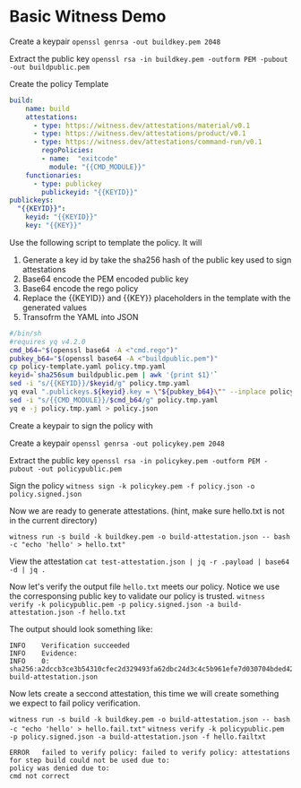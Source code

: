 # Basic Witness Demo

Create a keypair
`openssl genrsa -out buildkey.pem 2048`

Extract the public key
`openssl rsa -in buildkey.pem -outform PEM -pubout -out buildpublic.pem`


Create the policy Template

```yaml
build:
    name: build
    attestations:
      - type: https://witness.dev/attestations/material/v0.1
      - type: https://witness.dev/attestations/product/v0.1
      - type: https://witness.dev/attestations/command-run/v0.1
        regoPolicies:
        - name:  "exitcode"
          module: "{{CMD_MODULE}}"
    functionaries:
      - type: publickey
        publickeyid: "{{KEYID}}"
publickeys:
  "{{KEYID}}":
    keyid: "{{KEYID}}"
    key: "{{KEY}}"
```


Use the following script to template the policy.  It will
1. Generate a key id by take the sha256 hash of the public key used to sign attestations
2. Base64 encode the PEM encoded public key
3. Base64 encode the rego policy
4. Replace the {{KEYID}} and {{KEY}} placeholders in the template with the generated values
5. Transofrm the YAML into JSON


```sh
#/bin/sh
#requires yq v4.2.0
cmd_b64="$(openssl base64 -A <"cmd.rego")"
pubkey_b64="$(openssl base64 -A <"buildpublic.pem")"
cp policy-template.yaml policy.tmp.yaml
keyid=`sha256sum buildpublic.pem | awk '{print $1}'`
sed -i "s/{{KEYID}}/$keyid/g" policy.tmp.yaml
yq eval ".publickeys.${keyid}.key = \"${pubkey_b64}\"" --inplace policy.tmp.yaml
sed -i "s/{{CMD_MODULE}}/$cmd_b64/g" policy.tmp.yaml
yq e -j policy.tmp.yaml > policy.json
```

Create a keypair to sign the policy with

Create a keypair
`openssl genrsa -out policykey.pem 2048`

Extract the public key
`openssl rsa -in policykey.pem -outform PEM -pubout -out policypublic.pem`

Sign the policy
`witness sign -k policykey.pem -f policy.json -o policy.signed.json`


Now we are ready to generate attestations. (hint, make sure hello.txt is not in the current directory)

`witness run -s build -k buildkey.pem -o build-attestation.json -- bash -c "echo 'hello' > hello.txt"`

View the attestation
`cat test-attestation.json | jq -r .payload | base64 -d | jq .`

Now let's verify the output file `hello.txt` meets our policy.  Notice we use the corresponsing public key to validate our policy is trusted.
`witness verify -k policypublic.pem -p policy.signed.json -a build-attestation.json -f hello.txt`

The output should look something like:
```
INFO    Verification succeeded                       
INFO    Evidence:                                    
INFO    0: sha256:a2dccb3ce3b54310cfec2d329493fa62dbc24d3c4c5b961efe7d030704bded42  build-attestation.json
```

Now lets create a seccond attestation, this time we will create something we expect to fail policy verification.

`witness run -s build -k buildkey.pem -o build-attestation.json -- bash -c "echo 'hello' > hello.fail.txt"`
`witness verify -k policypublic.pem -p policy.signed.json -a build-attestation.json -f hello.failtxt`

```
ERROR   failed to verify policy: failed to verify policy: attestations for step build could not be used due to:
policy was denied due to:
cmd not correct 
```

